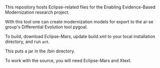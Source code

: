 This repository hosts Eclipse-related files for the Enabling Evidence-Based Modernization research project.

With this tool one can create modernization models for export to the ai-se group's Differential Evolution tool pygoal.

To build, download Eclipse-Mars, update build.xml to your local installation directory, and run `ant`.

This puts a jar in the /bin directory.

To work with the source, you will need Eclipse-Mars and Xtext. 